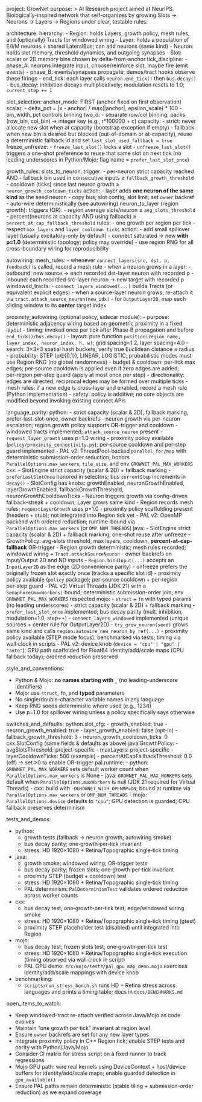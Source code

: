project: GrowNet
purpose: >
  AI Research project aimed at NeurIPS. Biologically-inspired network that self-organizes by
  growing Slots → Neurons → Layers → Regions under clear, testable rules.

architecture:
  hierarchy:
    - Region: holds Layers, growth policy, mesh rules, and (optionally) Tracts for windowed wiring
    - Layer: holds a population of E/I/M neurons + shared LateralBus; can add neurons (same kind)
    - Neuron: holds slot memory, threshold dynamics, and outgoing synapses
    - Slot: scalar or 2D memory bins chosen by delta-from-anchor
  tick_discipline:
    - phase_A: neurons integrate input, choose/reinforce slot, maybe fire (emit events)
    - phase_B: events/synapses propagate; demos/tract hooks observe these firings
    - end_tick: each layer calls `neuron.end_tick()` then `bus.decay()`
    - bus_decay: inhibition decays multiplicatively; modulation resets to 1.0; `current_step += 1`

slot_selection:
  anchor_mode: FIRST (anchor fixed on first observation)
  scalar:
    - delta_pct = |x - anchor| / max(|anchor|, epsilon_scale) * 100
    - bin_width_pct controls binning
  two_d:
    - separate row/col binning; packs (row_bin, col_bin) -> integer key (e.g., r*100000 + c)
  capacity:
    - strict: never allocate new slot when at capacity (bootstrap exception if empty)
    - fallback: when new bin is desired but blocked (out-of-domain or at-capacity),
      reuse a deterministic fallback id and set `last_slot_used_fallback = true`
  freeze_unfreeze:
    - `freeze_last_slot()` locks a slot
    - `unfreeze_last_slot()` triggers a one-shot preference to reuse that same slot on next tick
      (no leading underscores in Python/Mojo; flag name = `prefer_last_slot_once`)

growth_rules:
  slots_to_neuron:
    trigger:
      - per-neuron strict capacity reached AND
      - fallback bin used in consecutive inputs ≥ `fallback_growth_threshold`
      - cooldown (ticks) since last neuron growth ≥ `neuron_growth_cooldown_ticks`
    action:
      - layer adds **one neuron of the same kind** as the seed neuron
      - copy bus, slot config, slot limit; set `owner` backref
      - auto-wire deterministically (see autowiring)
  neuron_to_layer (region growth):
    triggers (OR):
      - region average slots/neuron ≥ `avg_slots_threshold`
      - percent(neurons at capacity AND using fallback) ≥ `percent_at_cap_fallback_threshold`
    rules:
      - one growth per region per tick
      - respect `max_layers` and `layer_cooldown_ticks`
    action:
      - add small spillover layer (usually excitatory-only by default)
      - connect saturated → new **with p=1.0** (deterministic topology; policy may override)
      - use region RNG for all cross-boundary wiring for reproducibility

autowiring:
  mesh_rules:
    - whenever `connect_layers(src, dst, p, feedback)` is called, record a mesh rule
    - when a neuron grows in a layer:
      - outbound: new source → each recorded dst-layer neuron with recorded p
      - inbound: each recorded src-layer neuron → new target with recorded p
  windowed_tracts:
    - `connect_layers_windowed(...)` builds Tracts (or equivalent explicit edges)
    - when a source-layer neuron grows, re-attach it via `tract.attach_source_neuron(new_idx)`
    - for `OutputLayer2D`, map each sliding window to its **center** target index

  proximity_autowiring (optional policy, sidecar module):
    - purpose: deterministic adjacency wiring based on geometric proximity in a fixed layout
    - timing: invoked once per tick after Phase‑B propagation and before `end_tick()/bus.decay()`
    - layout: pure function `position(region_name, layer_index, neuron_index, h, w)`; grid spacing=1.2, layer spacing=4.0
    - search: 3×3×3 spatial hash buckets; verify true Euclidean distance ≤ radius
    - probability: STEP (p∈{0,1}), LINEAR, LOGISTIC; probabilistic modes must use Region RNG (no global randomness)
    - budget & cooldown: per‑tick max edges; per‑source cooldown is applied even if zero edges are added; per‑region per‑step guard (apply at most once per step)
    - directionality: edges are directed; reciprocal edges may be formed over multiple ticks
    - mesh rules: if a new edge is cross‑layer and enabled, record a mesh rule (Python implementation)
    - safety: policy is additive; no core objects are modified beyond invoking existing connect APIs

language_parity:
  python:
    - strict capacity (scalar & 2D), fallback marking, prefer-last-slot-once, owner backrefs
    - neuron growth via per-neuron escalation; region growth policy supports OR-trigger and cooldown
    - windowed tracts implemented; `attach_source_neuron` present
    - `request_layer_growth` uses p=1.0 wiring
    - proximity policy available (`policy/proximity_connectivity.py`); per‑source cooldown and per‑step guard implemented
    - PAL v2: ThreadPool-backed `parallel_for/map` with deterministic submission-order reduction; honors `ParallelOptions.max_workers`, `tile_size`, and env `GROWNET_PAL_MAX_WORKERS`
  cxx:
    - SlotEngine strict capacity (scalar & 2D) + fallback marking
    - `preferLastSlotOnce` honored in selectors; bus `currentStep` increments in `decay()`
    - SlotConfig has knobs: growthEnabled, neuronGrowthEnabled, layerGrowthEnabled,
      fallbackGrowthThreshold, neuronGrowthCooldownTicks
    - Neuron triggers growth via config-driven fallback-streak + cooldown; Layer grows same kind
    - Region records mesh rules; `requestLayerGrowth` uses p=1.0
    - proximity policy scaffolding present (headers + stub); not integrated into Region tick yet
    - PAL v2: OpenMP backend with ordered reduction; runtime-bound via `ParallelOptions.max_workers` (or `OMP_NUM_THREADS`)
  java:
    - SlotEngine strict capacity (scalar & 2D) + fallback marking; one-shot reuse after unfreeze
    - GrowthPolicy: avg-slots threshold, max layers, cooldown, **percent-at-cap-fallback** OR-trigger
    - Region growth deterministic; mesh rules recorded; windowed wiring + `Tract.attachSourceNeuron`
    - owner backrefs on Input/Output 2D and ND inputs
    - `Region.bindInput(...)` accepts an `InputLayer2D` as the edge (2D convenience parity)
    - unfreeze prefers the originally frozen slot exactly once (tracks a specific slot id)
    - proximity policy available (`policy` package); per‑source cooldown + per‑region per‑step guard
    - PAL v2: Virtual Threads (JDK 21) with a `Semaphore(maxWorkers)` bound; deterministic submission-order join; env `GROWNET_PAL_MAX_WORKERS` respected
  mojo:
    - `struct` + `fn` with typed params (no leading underscores)
    - strict capacity (scalar & 2D) + fallback marking
    - `prefer_last_slot_once` implemented; bus decay parity (mult. inhibition, modulation=1.0, step++)
    - `connect_layers_windowed` implemented (unique sources + center rule for OutputLayer2D)
    - `try_grow_neuron(seed)` grows same kind and calls `region.autowire_new_neuron_by_ref(...)`
    - proximity policy available (STEP mode focus); benchmarked via tests; timing via wall‑clock in scripts
    - PAL v2: device knob (`device = "cpu" | "gpu" | "auto"`); GPU path scaffolded for Float64 identity/add/scale maps (CPU fallback today); ordered reduction preserved

style_and_conventions:
  - Python & Mojo: **no names starting with `_`** (no leading-underscore identifiers)
  - Mojo: use `struct`, `fn`, and **typed** parameters
  - No single/double-character variable names in any language
  - Keep RNG seeds deterministic where used (e.g., 1234)
  - Use p=1.0 for spillover wiring unless a policy specifically says otherwise

switches_and_defaults:
  python.slot_cfg:
    - growth_enabled: true
    - neuron_growth_enabled: true
    - layer_growth_enabled: false (opt-in)
    - fallback_growth_threshold: 3
    - neuron_growth_cooldown_ticks: 0
  cxx.SlotConfig (same fields & defaults as above)
  java.GrowthPolicy:
    - avgSlotsThreshold: project-specific
    - maxLayers: project-specific
    - layerCooldownTicks: 500 (example)
    - percentAtCapFallbackThreshold: 0.0 (off) → set >0 to enable OR-trigger
  pal.runtime:
    - python: `GROWNET_PAL_MAX_WORKERS` sets default worker count when `ParallelOptions.max_workers` is None
    - java: `GROWNET_PAL_MAX_WORKERS` sets default when `ParallelOptions.maxWorkers` is null (JDK 21 required for Virtual Threads)
    - cxx: build with `-DGROWNET_WITH_OPENMP=ON`; bound at runtime via `ParallelOptions.max_workers` or `OMP_NUM_THREADS`
    - mojo: `ParallelOptions.device` defaults to `"cpu"`; GPU detection is guarded; CPU fallback preserves determinism

tests_and_demos:
  - python:
    - growth tests (fallback → neuron growth; autowiring smoke)
    - bus decay parity; one‑growth‑per‑tick invariant
    - stress: HD 1920×1080 + Retina/Topographic single‑tick timing
  - java:
    - growth smoke; windowed wiring; OR‑trigger tests
    - bus decay parity; frozen slots; one‑growth‑per‑tick invariant
    - proximity STEP (budget + cooldown) test
    - stress: HD 1920×1080 + Retina/Topographic single‑tick timing
    - PAL determinism: `PalDeterminismTest` validates ordered reduction across worker counts
  - cxx:
    - bus decay test; one‑growth‑per‑tick test; edge/windowed wiring smoke
    - stress: HD 1920×1080 + Retina/Topographic single‑tick timing (gtest)
    - proximity STEP placeholder test (disabled) until integrated into Region
  - mojo:
    - bus decay test; frozen slots test; one‑growth‑per‑tick test
    - stress: HD 1920×1080 + Retina/Topographic single‑tick execution (timing observed via wall‑clock in script)
    - PAL GPU demo: `src/mojo/tests/pal_gpu_map_demo.mojo` exercises identity/add/scale mappings with device knob
  - benchmarking:
    - `scripts/run_stress_bench.sh` runs HD + Retina stress across languages and prints a timing table; docs in `docs/BENCHMARKS.md`

open_items_to_watch:
  - Keep windowed-tract re-attach verified across Java/Mojo as code evolves
  - Maintain “one growth per tick” invariant at region level
  - Ensure `owner` backrefs are set for any new layer types
  - Integrate proximity policy in C++ Region tick; enable STEP tests and parity with Python/Java/Mojo
  - Consider CI matrix for stress script on a fixed runner to track regressions
  - Mojo GPU path: wire real kernels using DeviceContext + host/device buffers for identity/add/scale maps; enable guarded detection in `gpu_available()`
  - Ensure PAL paths remain deterministic (stable tiling + submission-order reduction) as we expand coverage
